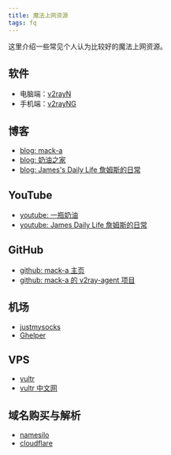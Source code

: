 ```yaml
---
title: 魔法上网资源
tags: fq
---
```


这里介绍一些常见个人认为比较好的魔法上网资源。

## 软件

- 电脑端：[v2rayN](https://github.com/2dust/v2rayN)
- 手机端：[v2rayNG](https://github.com/2dust/v2rayNG)

## 博客

- [blog: mack-a](https://www.v2ray-agent.com/)
- [blog: 奶油之家](https://naiyous.com/)
- [blog: James's Daily Life 詹姆斯的日常](https://www.jamesdailylife.com/)

## YouTube

- [youtube: 一瓶奶油](https://www.youtube.com/@naiyou)
- [youtube: James Daily Life 詹姆斯的日常](https://www.youtube.com/@jamesyt/featured)

## GitHub

- [github: mack-a 主页](https://github.com/mack-a)
- [github: mack-a 的 v2ray-agent 项目](https://github.com/mack-a/v2ray-agent)

## 机场

- [justmysocks](https://justmysocks.net/)
- [Ghelper](https://ghelper.net/)

## VPS

- [vultr](https://www.vultr.com/)
- [vultr 中文网](https://www.vultrcn.com/)

## 域名购买与解析

- [namesilo](https://www.namesilo.com/)
- [cloudflare](https://www.cloudflare.com/)
